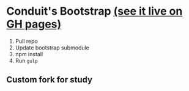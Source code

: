 # Conduit's Bootstrap [(see it live on GH pages)](http://gothinkster.github.io/conduit/)

1. Pull repo
2. Update bootstrap submodule
3. npm install
4. Run `gulp`


## Custom fork for study
